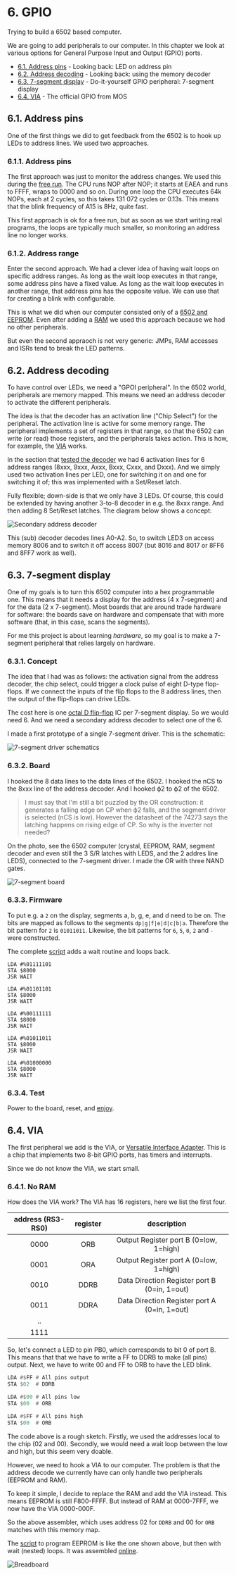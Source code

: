 # 6. GPIO
Trying to build a 6502 based computer. 

We are going to add peripherals to our computer.
In this chapter we look at various options for General Purpose Input and Output (GPIO) ports.

 - [6.1. Address pins](README.md#61-Address-pins) - Looking back: LED on address pin
 - [6.2. Address decoding](README.md#62-Address-decoding) - Looking back: using the memory decoder
 - [6.3. 7-segment display](README.md#63-7-segment-display) - Do-it-yourself GPIO peripheral: 7-segment display
 - [6.4. VIA](README.md#64-VIA) - The official GPIO from MOS


## 6.1. Address pins

One of the first things we did to get feedback from the 6502 is to hook up LEDs to address lines.
We used two approaches.

### 6.1.1. Address pins

The first approach was just to monitor the address changes. 
We used this during the [free run](../1clock#12-clock---oscillator).
The CPU runs NOP after NOP; it starts at EAEA and runs to FFFF, wraps to 0000 and so on. 
During one loop the CPU executes 64k NOPs, each at 2 cycles, so this takes 131 072 cycles or 0.13s.
This means that the blink frequency of A15 is 8Hz, quite fast.

This first approach is ok for a free run, but as soon as we start writing real programs, the loops
are typically much smaller, so monitoring an address line no longer works.

### 6.1.2. Address range

Enter the second approach. We had a clever idea of having wait loops on specific address ranges.
As long as the wait loop executes in that range, some address pins have a fixed value.
As long as the wait loop executes in another range, that address pins has the opposite value.
We can use that for creating a blink with configurable.

This is what we did when our computer consisted only of a [6502 and EEPROM](../3eeprom#34-blinky).
Even after adding a [RAM](../4ram#42-adding-ram) we used this approach because we had no other peripherals.

But even the second appraoch is not very generic: JMPs, RAM accesses and ISRs tend to break the LED patterns.


## 6.2. Address decoding

To have control over LEDs, we need a "GPOI peripheral". In the 6502 world, peripherals are memory mapped.
This means we need an address decoder to activate the different peripherals.

The idea is that the decoder has an activation line ("Chip Select") for the peripheral.
The activation line is active for some memory range. 
The peripheral implements a set of registers in that range, so that the 6502 can write (or read) those registers,
and the peripherals takes action. This is how, for example, the [VIA](README.md#64-VIA) works.

In the section that [tested the decoder](../5decoder#53-testing) we had 6 activation lines for 6 address ranges 
(8xxx, 9xxx, Axxx, Bxxx, Cxxx, and Dxxx). And we simply used two activation lines per LED, one for switching it on
and one for switching it of; this was implemented with a Set/Reset latch.

Fully flexible; down-side is that we only have 3 LEDs. 
Of course, this could be extended by having another 3-to-8 decoder in e.g. the 8xxx range.
And then adding 8 Set/Reset latches. The diagram below shows a concept:

![Secondary address decoder](address-decode-gpio.png)

This (sub) decoder decodes lines A0-A2. So, to switch LED3 on access memory 8006 and to switch it off access 8007
(but 8016 and 8017 or 8FF6 and 8FF7 work as well).


## 6.3. 7-segment display

One of my goals is to turn this 6502 computer into a hex programmable one.
This means that it needs a display for the address (4 x 7-segment) and for the data (2 x 7-segment).
Most boards that are around trade hardware for software: the boards save on hardware and compensate that with more software 
(that, in this case, scans the segments).

For me this project is about learning _hardware_, so my goal is to make a 7-segment peripheral that relies largely on hardware.

### 6.3.1. Concept

The idea that I had was as follows: the activation signal from the address decoder, the chip select, could trigger a clock
pulse of eight D-type flop-flops. If we connect the inputs of the flip flops to the 8 address lines, 
then the output of the flip-flops can drive LEDs. 

The cost here is one [octal D flip-flop](https://www.ti.com/lit/ds/symlink/sn54ls273-sp.pdf) IC per 7-segment display. 
So we would need 6. And we need a secondary address decoder to select one of the 6.

I made a first prototype of a single 7-segment driver. This is the schematic:

![7-segment driver schematics](7-segment-driver.png)

### 6.3.2. Board

I hooked the 8 data lines to the data lines of the 6502.
I hooked the nCS to the 8xxx line of the address decoder.
And I hooked ϕ2 to ϕ2 of the 6502.

> I must say that I'm still a bit puzzled by the OR construction: it generates a falling edge on CP when ϕ2 falls, and the segment driver is selected (nCS is low). However the datasheet of the 74273 says the latching happens on rising edge of CP. So why is the inverter not needed?

On the photo, see the 6502 computer (crystal, EEPROM, RAM, segment decoder and even still 
the 3 S/R latches with LEDS, and the 2 addres line LEDS), connected to the 7-segment driver.
I made the OR with three NAND gates.

![7-segment board](7-segment.jpg)

### 6.3.3. Firmware

To put e.g. a `2` on the display, segments a, b, g, e, and d need to be on. 
The bits are mapped as follows to the segments `dp|g|f|e|d|c|b|a`.
Therefore the bit pattern for `2` is `01011011`. 
Likewise, the bit patterns for `6`, `5`, `0`, `2` and `-` were constructed.

The complete [script](7-segment.eeprom) adds a wait routine and loops back.

```
LDA #%01111101
STA $8000
JSR WAIT

LDA #%01101101
STA $8000
JSR WAIT

LDA #%00111111
STA $8000
JSR WAIT

LDA #%01011011
STA $8000
JSR WAIT

LDA #%01000000
STA $8000
JSR WAIT
```


### 6.3.4. Test

Power to the board, reset, and [enjoy](https://youtu.be/t_L_AEqfp-k).


## 6.4. VIA
The first peripheral we add is the VIA, or 
[Versatile Interface Adapter](http://archive.6502.org/datasheets/mos_6522_preliminary_nov_1977.pdf).
This is a chip that implements two 8-bit GPIO ports, has timers and interrupts.

Since we do not know the VIA, we start small.

### 6.4.1. No RAM
How does the VIA work? The VIA has 16 registers, here we list the first four.

 | address (RS3-RS0) | register |      description                             |
 |:-----------------:|:--------:|:--------------------------------------------:|
 |     0000          |   ORB    | Output Register port B (0=low, 1=high)       |
 |     0001          |   ORA    | Output Register port A (0=low, 1=high)       |
 |     0010          |  DDRB    | Data Direction Register port B (0=in, 1=out) |
 |     0011          |  DDRA    | Data Direction Register port A (0=in, 1=out) |
 |     ..            |          |                                              |
 |     1111          |          |                                              |

So, let's connect a LED to pin PB0, which corresponds to bit 0 of port B.
This means that that we have to write a FF to DDRB to make (all pins) output.
Next, we have to write 00 and FF to ORB to have the LED blink.

``` asm
LDA #$FF # All pins output
STA $02  # DDRB

LDA #$00 # All pins low
STA $00  # ORB

LDA #$FF # All pins high
STA $00  # ORB
```

The code above is a rough sketch. 
Firstly, we used the addresses local to the chip (02 and 00).
Secondly, we would need a wait loop between the low and high, but this seem very doable.

However, we need to hook a VIA to our computer.
The problem is that the address decode we currently have can only handle
two peripherals (EEPROM and RAM).

To keep it simple, I decide to replace the RAM and add the VIA instead.
This means EEPROM is still F800-FFFF. But instead of RAM at 0000-7FFF, we now
have the VIA 0000-000F.

So the above assembler, which uses address 02 for `DDRB` 
and 00 for `ORB` matches with this memory map.

The [script](via-blinky-b0.eeprom) to program EEPROM is like the one
shown above, but then with wait (nested) loops. It was assembled
[online](https://www.masswerk.at/6502/assembler.html).

![Breadboard](eeprom-via.jpg)




